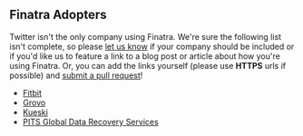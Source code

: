 ## Finatra Adopters

Twitter isn't the only company using Finatra. We're sure the following list isn't complete, so please [let us know][0] if your company should be included or if you'd like us to feature a link to a blog post or article about how you're using Finatra. Or, you can add the links yourself (please use **HTTPS** urls if possible) and [submit a pull request][1]!

[0]: https://twitter.com/finatra
[1]: https://github.com/twitter/finatra/blob/release/CONTRIBUTING.md

* [Fitbit](https://www.fitbit.com/)
* [Grovo](https://www.grovo.com/)
* [Kueski](https://kueski.com)
* [PITS Global Data Recovery Services](https://www.pitsdatarecovery.net/)
